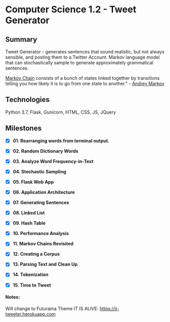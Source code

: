 # Computer Science 1.2 - Tweet Generator
## Summary
Tweet Generator - generates sentences that sound realistic, but not always sensible, and posting them to a Twitter Account. Markov language model that can stochastically sample to generate approximately grammatical sentences.

[Markov Chain](http://setosa.io/ev/markov-chains/) consists of a bunch of states linked together by transitions telling you how likely it is to go from one state to another." - [Andrey Markov](https://en.wikipedia.org/wiki/Andrey_Markov)


## Technologies
Python 3.7, Flask, Gunicorn, HTML, CSS, JS, JQuery
## Milestones
- [x] **01. Rearranging words from terminal output.**
- [x] **02. Random Dictionary Words**
- [x] **03. Analyze Word Frequency-in-Text**
- [x] **04. Stochastic Sampling**
- [x] **05. Flask Web App**
- [x] **06. Application Architecture**
- [x] **07. Generating Sentences**
- [x] **08. Linked List**
- [x] **09. Hash Table**
- [x] **10. Performance Analysis**
- [x] **11. Markov Chains Revisited**
- [x] **12. Creating a Corpus**
- [x] **13. Parsing Text and Clean Up**  
- [x] **14. Tokenization**
- [x] **15. Time to Tweet**


#### Notes:



Will change to Futurama Theme
IT IS ALIVE: https://jj-tweeter.herokuapp.com

